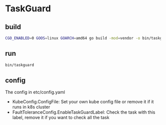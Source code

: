 # TaskGuard

## build

```bash
CGO_ENABLED=0 GOOS=linux GOARCH=amd64 go build -mod=vendor -o bin/taskguard
```

## run

```bash
bin/taskguard
```

## config
The config in etc/config.yaml
- KubeConfig.ConfigFile: Set your own kube config file or remove it if it runs in k8s cluster
- FaultToleranceConfig.EnableTaskGuardLabel: Check the task with this label, remove it if you want to check all the task